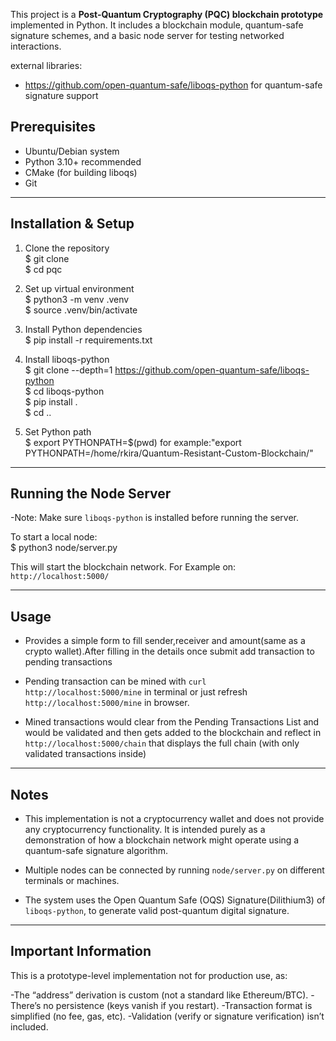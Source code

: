 This project is a **Post-Quantum Cryptography (PQC) blockchain prototype** implemented in Python. It includes a blockchain module, quantum-safe signature schemes, and a basic node server for testing networked interactions.


external libraries:  
- https://github.com/open-quantum-safe/liboqs-python for quantum-safe signature support


## Prerequisites

- Ubuntu/Debian system  
- Python 3.10+ recommended  
- CMake (for building liboqs)  
- Git

---

## Installation & Setup

1. Clone the repository  
   $ git clone <your-repo-url>  
   $ cd pqc

2. Set up virtual environment  
   $ python3 -m venv .venv  
   $ source .venv/bin/activate

3. Install Python dependencies  
   $ pip install -r requirements.txt

4. Install liboqs-python  
   $ git clone --depth=1 https://github.com/open-quantum-safe/liboqs-python  
   $ cd liboqs-python  
   $ pip install .  
   $ cd ..

5. Set Python path   
   $ export PYTHONPATH=$(pwd)
    for example:"export PYTHONPATH=/home/rkira/Quantum-Resistant-Custom-Blockchain/"
---

## Running the Node Server

-Note: Make sure `liboqs-python` is installed before running the server.

To start a local node:  
$ python3 node/server.py

This will start the blockchain network.
For Example on: `http://localhost:5000/`

---

## Usage

- Provides a simple form to fill sender,receiver and amount(same as a crypto wallet).After filling in the details once submit add transaction to pending transactions

- Pending transaction can be mined with `curl http://localhost:5000/mine` in terminal or just refresh `http://localhost:5000/mine` in browser.

- Mined transactions would clear from the Pending Transactions List and would be validated and then gets added to the blockchain and reflect in `http://localhost:5000/chain` that displays the full chain (with only validated transactions inside)

---

## Notes

- This implementation is not a cryptocurrency wallet and does not provide any cryptocurrency functionality. It is intended purely as a demonstration of how a blockchain network might operate using a quantum-safe signature algorithm.

- Multiple nodes can be connected by running `node/server.py` on different terminals or machines.

- The system uses the Open Quantum Safe (OQS) Signature(Dilithium3) of `liboqs-python`, to generate valid post-quantum digital signature.

---

## Important Information

This is a prototype-level implementation not for production use, as:

-The “address” derivation is custom (not a standard like Ethereum/BTC).
-There’s no persistence (keys vanish if you restart).
-Transaction format is simplified (no fee, gas, etc).
-Validation (verify or signature verification) isn’t included.

